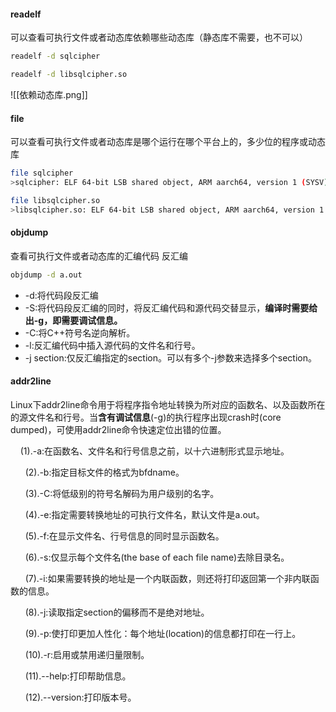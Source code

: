 #### readelf
可以查看可执行文件或者动态库依赖哪些动态库（静态库不需要，也不可以）
```bash
readelf -d sqlcipher

readelf -d libsqlcipher.so
```

![[依赖动态库.png]]

#### file
可以查看可执行文件或者动态库是哪个运行在哪个平台上的，多少位的程序或动态库
```bash
file sqlcipher
>sqlcipher: ELF 64-bit LSB shared object, ARM aarch64, version 1 (SYSV), dynamically linked, interpreter /system/bin/linker64, not stripped

file libsqlcipher.so
>libsqlcipher.so: ELF 64-bit LSB shared object, ARM aarch64, version 1 (SYSV), dynamically linked, not stripped
```

#### objdump
查看可执行文件或者动态库的汇编代码  反汇编
```bash
objdump -d a.out
```

-   -d:将代码段反汇编
-   -S:将代码段反汇编的同时，将反汇编代码和源代码交替显示，**编译时需要给出-g，即需要调试信息。**
-   -C:将C++符号名逆向解析。
-   -l:反汇编代码中插入源代码的文件名和行号。
-   -j section:仅反汇编指定的section。可以有多个-j参数来选择多个section。

#### addr2line
Linux下addr2line命令用于将程序指令地址转换为所对应的函数名、以及函数所在的源文件名和行号。当**含有调试信息**(-g)的执行程序出现crash时(core dumped)，可使用addr2line命令快速定位出错的位置。

    (1).-a:在函数名、文件名和行号信息之前，以十六进制形式显示地址。

      (2).-b:指定目标文件的格式为bfdname。

      (3).-C:将低级别的符号名解码为用户级别的名字。

      (4).-e:指定需要转换地址的可执行文件名，默认文件是a.out。

      (5).-f:在显示文件名、行号信息的同时显示函数名。

      (6).-s:仅显示每个文件名(the base of each file name)去除目录名。

      (7).-i:如果需要转换的地址是一个内联函数，则还将打印返回第一个非内联函数的信息。

      (8).-j:读取指定section的偏移而不是绝对地址。

      (9).-p:使打印更加人性化：每个地址(location)的信息都打印在一行上。

      (10).-r:启用或禁用递归量限制。

      (11).--help:打印帮助信息。

      (12).--version:打印版本号。